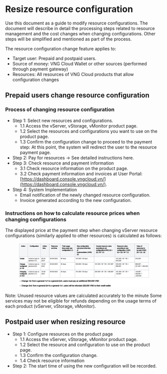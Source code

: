 # Resize resource configuration

Use this document as a guide to modify resource configurations. The document will describe in detail the processing steps related to resource management and the cost changes when changing configurations. Other steps will be simplified and mentioned as part of the process.&#x20;

The resource configuration change feature applies to:&#x20;

* Target user: Prepaid and postpaid users.
* Source of money: VNG Cloud Wallet or other sources (performed through payment gateway)
* Resources: All resources of VNG Cloud products that allow configuration changes&#x20;

## Prepaid users change resource configuration&#x20;

### Process of changing resource configuration&#x20;

* Step 1: Select new resources and configurations.
  * 1.1 Access the vServer, vStorage, vMonitor product page.
  * 1.2 Select the resources and configurations you want to use on the product page.
  * 1.3 Confirm the configuration change to proceed to the payment step: At this point, the system will redirect the user to the resource payment page.&#x20;
* Step 2: Pay for resources -> See detailed instructions here.
* Step 3: Check resource and payment information&#x20;
  * 3.1 Check resource information on the product page.
  * 3.2 Check payment information and invoices at User Portal: [https://dashboard.console.vngcloud.vn/](https://dashboard.console.vngcloud.vn/).
* Step 4: System Implementation&#x20;
  * Email notification of the newly changed resource configuration.
  * Invoice generated according to the new configuration.

### Instructions on how to calculate resource prices when changing configurations

The displayed price at the payment step when changing vServer resource configurations (similarly applied to other resources) is calculated as follows:

<figure><img src="../../../.gitbook/assets/image (5) (1) (1) (1) (1) (1) (1) (1).png" alt=""><figcaption></figcaption></figure>

Note: Unused resource values are calculated accurately to the minute Some services may not be eligible for refunds depending on the usage terms of each product (vServer, vStorage, vMonitor).

## Postpaid user when resizing resource&#x20;

* Step 1: Configure resources on the product page
  * 1.1 Access the vServer, vStorage, vMonitor product page.
  * 1.2 Select the resource and configuration to use on the product page.
  * 1.3 Confirm the configuration change.
  * 1.4 Check resource information
* Step 2: The start time of using the new configuration will be recorded.
